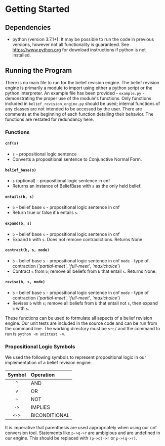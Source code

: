 # Getting Started

## Dependencies

- python (version 3.7.1+). It may be possible to run the code in previous versions, however not all functionality is guaranteed. See https://www.python.org for download instructions if python is not installed.

## Running the Program

There is no main file to run for the belief revision engine. The belief revision engine is primarily a module to import using either a python script or the python interpreter. An example file has been provided -  `example.py` - demonstrating the proper use of the module's functions. Only functions included in `belief_revision_engine.py` should be used; internal functions of any classes are not intended to be accessed by the user. There are comments at the beginning of each function detailing their behavior. The functions are restated for redundancy here.

### Functions
#### **`cnf(s)`**
- `s` - propositional logic sentence
- Converts a propositional sentence to Conjunctive Normal Form.

#### **`belief_base(s)`**
- `s` (optional) - propositional logic sentence in cnf
- Returns an instance of BeliefBase with `s` as the only held belief.

#### **`entails(b, s)`**
- `b` - belief base `s` - propositional logic sentence in cnf
- Return true or false if `b` entails `s`.

#### **`expand(b, s)`**
- `b` - belief base `s` - propositional logic sentence in cnf
- Expand `b` with `s`. Does not remove contradictions. Returns None.

#### **`contract(b, s, mode)`**
- `b` - belief base `s` - propositional logic sentence in cnf `mode` - type of contraction (*'partial-meet'*, *'full-meet'*, *'maxichoice'*)
- Contract `s` from `b`; remove all beliefs from `b` that entail `s`. Returns None.

#### **`revise(b, s, mode)`**
- `b` - belief base `s` - propositional logic sentence in cnf `mode` - type of contraction (*'partial-meet'*, *'full-meet'*, *'maxichoice'*)
- Revises `b` with `s`; remove all beliefs from `b` that entail not `s`, then expand `b` with `s`.

These functions can be used to formulate all aspects of a belief revision engine. Our unit tests are included in the source code and can be run from the command line. The working directory must be `src/` and the command to run is `python -m unittest -v`.

### Propositional Logic Symbols
We used the following symbols to represent propositional logic in our implementation of a belief revision engine:

| Symbol | Operation     |
|:------:|:--------------|
| `^`    | AND           |
| `v`    | OR            |
| `~`    | NOT           |
| `->`   | IMPLIES       |
| `<->`  | BICONDITIONAL |

It is imperative that parenthesis are used appropriately when using our cnf conversion tool. Statements like `p->q->r` are ambigious and are undefined in our engine. This should be replaced with `(p->q)->r` or `p->(q->r)`.


